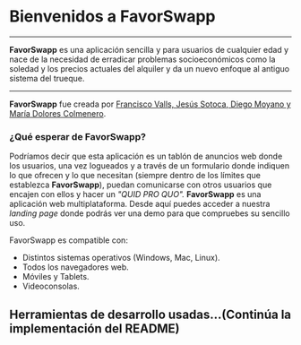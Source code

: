 # Bienvenidos a FavorSwapp
***

**FavorSwapp** es una aplicación sencilla y para usuarios de cualquier edad y nace de la necesidad de erradicar problemas socioeconómicos como la soledad y los precios actuales del alquiler y da un nuevo enfoque al antiguo sistema del trueque.
***

**FavorSwapp** fue creada por [Francisco Valls, Jesús Sotoca, Diego Moyano y María Dolores Colmenero]().

### ¿Qué esperar de FavorSwapp?
Podríamos decir que esta aplicación es un tablón de anuncios web donde los usuarios, una vez logueados y a través de un formulario donde indiquen lo que ofrecen y lo que necesitan (siempre dentro de los límites que establezca **FavorSwapp**), puedan comunicarse con otros usuarios que encajen con ellos y hacer un *"QUID PRO QUO".*
**FavorSwapp** es una aplicación web multiplataforma. Desde aquí puedes acceder a nuestra *landing page* donde podrás ver una demo para que compruebes su sencillo uso.

FavorSwapp es compatible con:

* Distintos sistemas operativos (Windows, Mac, Linux).
* Todos los navegadores web.
* Móviles y Tablets.
* Videoconsolas.


## Herramientas de desarrollo usadas...(Continúa la implementación del README)
